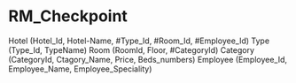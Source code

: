 # RM_Checkpoint

Hotel (Hotel_Id, Hotel-Name, #Type_Id, #Room_Id, #Employee_Id)
          Type (Type_Id, TypeName)
          Room (RoomId, Floor, #CategoryId)
                    Category (CategoryId, Ctagory_Name, Price, Beds_numbers)
          Employee (Employee_Id, Employee_Name, Employee_Speciality)
